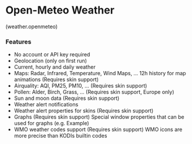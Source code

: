 # Open-Meteo Weather
(weather.openmeteo)

### Features

- No account or API key required
- Geolocation (only on first run)
- Current, hourly and daily weather
- Maps: Radar, Infrared, Temperature, Wind Maps, ...
12h history for map animations (Requires skin support)
- Airquality: AQI, PM25, PM10, ... (Requires skin support)
- Pollen: Alder, Birch, Grass, ... (Requires skin support, Europe only)
- Sun and moon data (Requires skin support)
- Weather alert notifications
- Weather alert properties for skins (Requires skin support)
- Graphs (Requires skin support)
Special window properties that can be used for graphs (e.g. Example)
- WMO weather codes support (Requires skin support)
WMO icons are more precise than KODIs builtin codes
